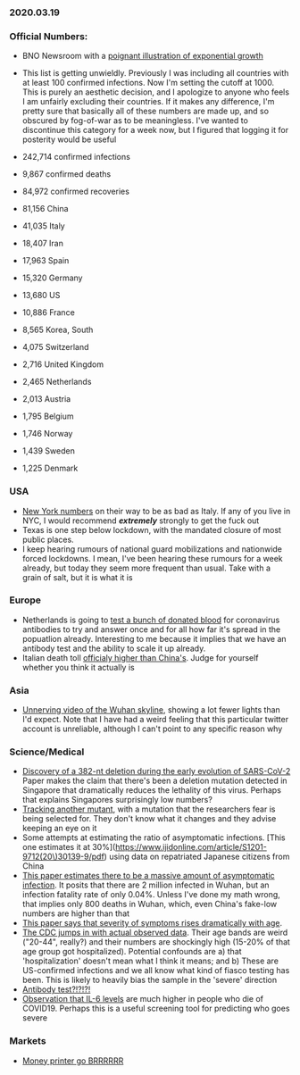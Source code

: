 ### 2020.03.19

### Official Numbers:

* BNO Newsroom with a [poignant illustration of exponential
  growth](https://twitter.com/BNODesk/status/1240610510065762304?s=09)

* This list is getting unwieldly. Previously I was including all
  countries with at least 100 confirmed infections. Now I'm setting the
  cutoff at 1000. This is purely an aesthetic decision, and I apologize
  to anyone who feels I am unfairly excluding their countries. If it makes
  any difference, I'm pretty sure that basically all of these numbers are
  made up, and so obscured by fog-of-war as to be meaningless. I've wanted
  to discontinue this category for a week now, but I figured that logging
  it for posterity would be useful

* 242,714 confirmed infections
* 9,867 confirmed deaths
* 84,972 confirmed recoveries
* 81,156 China
* 41,035 Italy
* 18,407 Iran
* 17,963 Spain
* 15,320 Germany
* 13,680 US
* 10,886 France
* 8,565 Korea, South
* 4,075 Switzerland
* 2,716 United Kingdom
* 2,465 Netherlands
* 2,013 Austria
* 1,795 Belgium
* 1,746 Norway
* 1,439 Sweden
* 1,225 Denmark




### USA

* [New York
  numbers](https://twitter.com/1010wins/status/1240717748315082752?s=12)
  on their way to be as bad as Italy. If any of you live in NYC, I would
  recommend _**extremely**_ strongly to get the fuck out
* Texas is one step below lockdown, with the mandated closure of most
  public places.
* I keep hearing rumours of national guard mobilizations and nationwide
  forced lockdowns. I mean, I've been hearing these rumours for a week
  already, but today they seem more frequent than usual. Take with a
  grain of salt, but it is what it is

### Europe

* Netherlands is going to [test a bunch of donated
  blood](https://www.ad.nl/dossier-coronavirus/landelijke-bloedtest-om-te-zien-of-in-nederland-immuniteit-tegen-corona-ontstaat~ae8f611a/)
  for coronavirus antibodies to try and answer once and for all how far
  it's spread in the popuatlion already. Interesting to me because it
  implies that we have an antibody test and the ability to scale it up
  already.
* Italian death toll [officialy higher than
  China's](https://ottawacitizen.com/news/local-news/covid-19-confirmed-cases-latest-news-and-other-developments-in-ottawa).
  Judge for yourself whether you think it actually is

### Asia

* [Unnerving video of the Wuhan
  skyline](https://twitter.com/jenniferatntd/status/1240736835732717571),
  showing a lot fewer lights than I'd expect. Note that I have had a
  weird feeling that this particular twitter account is unreliable,
  although I can't point to any specific reason why

### Science/Medical

* [Discovery of a 382-nt deletion during the early evolution of
  SARS-CoV-2](https://www.biorxiv.org/content/10.1101/2020.03.11.987222v1.full.pdf)
  Paper makes the claim that there's been a deletion mutation detected
  in Singapore that dramatically reduces the lethality of this virus.
  Perhaps that explains Singapores surprisingly low numbers?
* [Tracking another
  mutant](https://www.medrxiv.org/content/10.1101/2020.03.15.20035204v1),
  with a mutation that the researchers fear is being selected for. They
  don't know what it changes and they advise keeping an eye on it
* Some attempts at estimating the ratio of asymptomatic infections.
  [This one estimates it at
  30%](https://www.ijidonline.com/article/S1201-9712(20\)30139-9/pdf)
  using data on repatriated Japanese citizens from China
* [This paper estimates there to be a massive amount of asymptomatic
  infection](https://www.medrxiv.org/content/10.1101/2020.02.12.20022434v2).
  It posits that there are 2 million infected in Wuhan, but an infection
  fatality rate of only 0.04%. Unless I've done my math wrong, that
  implies only 800 deaths in Wuhan, which, even China's fake-low numbers
  are higher than that
* [This paper says that severity of symptoms rises dramatically with
  age](https://www.nature.com/articles/s41591-020-0822-7).
* [The CDC jumps in with actual observed
  data](https://www.cdc.gov/mmwr/volumes/69/wr/mm6912e2.htm?s_cid=mm6912e2_w).
  Their age bands are weird ("20-44", really?) and their numbers are
  shockingly high (15-20% of that age group got hospitalized). Potential
  confounds are a) that 'hospitalization' doesn't mean what I think it
  means; and b) These are US-confirmed infections and we all know what
  kind of fiasco testing has been. This is likely to heavily bias the
  sample in the 'severe' direction
* [Antibody
  test?!?!?!](https://www.medrxiv.org/content/10.1101/2020.03.17.20037713v1)
* [Observation that IL-6
  levels](https://twitter.com/chrisvcsefalvay/status/1240647917477773312)
  are much higher in people who die of COVID19. Perhaps this is a useful
  screening tool for predicting who goes severe

### Markets

* [Money printer go BRRRRRR](https://brrr.money/)
